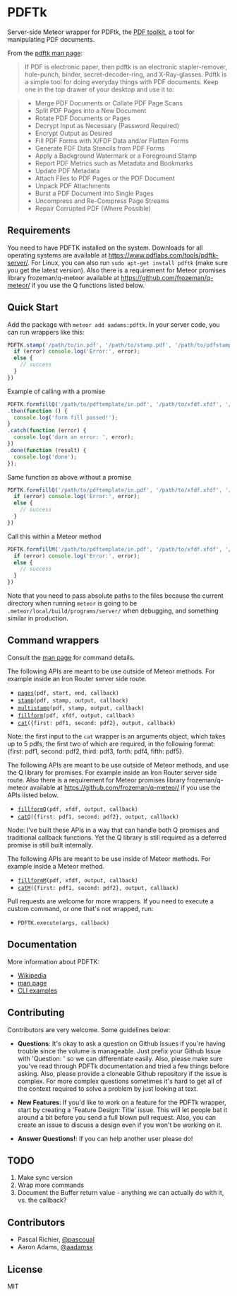 PDFTk
=====

Server-side Meteor wrapper for PDFtk, the [PDF toolkit](https://www.pdflabs.com/tools/pdftk-the-pdf-toolkit/), a tool for manipulating PDF documents.

From the [pdftk man page](http://linux.die.net/man/1/pdftk):

> If PDF is electronic paper, then pdftk is an electronic stapler-remover, hole-punch, binder, secret-decoder-ring, and X-Ray-glasses. Pdftk is a simple tool for doing everyday things with PDF documents. Keep one in the top drawer of your desktop and use it to:

> * Merge PDF Documents or Collate PDF Page Scans
> * Split PDF Pages into a New Document
> * Rotate PDF Documents or Pages
> * Decrypt Input as Necessary (Password Required)
> * Encrypt Output as Desired
> * Fill PDF Forms with X/FDF Data and/or Flatten Forms
> * Generate FDF Data Stencils from PDF Forms
> * Apply a Background Watermark or a Foreground Stamp
> * Report PDF Metrics such as Metadata and Bookmarks
> * Update PDF Metadata
> * Attach Files to PDF Pages or the PDF Document
> * Unpack PDF Attachments
> * Burst a PDF Document into Single Pages
> * Uncompress and Re-Compress Page Streams
> * Repair Corrupted PDF (Where Possible)


## Requirements

You need to have PDFTK installed on the system. Downloads for all operating systems are available at <https://www.pdflabs.com/tools/pdftk-server/>.
For Linux, you can also run `sudo apt-get install pdftk` (make sure you get the latest version).  Also there is a requirement for Meteor promises library frozeman/q-meteor available at <https://github.com/frozeman/q-meteor/> if you use the Q functions listed below.

## Quick Start

Add the package with `meteor add aadams:pdftk`. In your server code, you can run wrappers like this:

```js
PDFTK.stamp('/path/to/in.pdf', '/path/to/stamp.pdf', '/path/to/pdfstamp/out.pdf', function (error, stdout, stderr) {
  if (error) console.log('Error:', error);
  else {
    // success
  }
})
```

Example of calling with a promise
```js
PDFTK.formfillQ('/path/to/pdftemplate/in.pdf', '/path/to/xfdf.xfdf', '/path/to/pdffile/out.pdf')
.then(function () {
  console.log('form fill passed!');
}
.catch(function (error) {
  console.log('darn an error: ', error);
})
.done(function (result) {
  console.log('done');
});
```

Same function as above without a promise
```js
PDFTK.formfillQ('/path/to/pdftemplate/in.pdf', '/path/to/xfdf.xfdf', '/path/to/pdffile/out.pdf', function (error, stdout, stderr) {
  if (error) console.log('Error:', error);
  else {
    // success
  }
})
```

Call this within a Meteor method
```js
PDFTK.formfillM('/path/to/pdftemplate/in.pdf', '/path/to/xfdf.xfdf', '/path/to/pdffile/out.pdf', function (error, stdout, stderr) {
  if (error) console.log('Error:', error);
  else {
    // success
  }
})
```

Note that you need to pass absolute paths to the files because the current directory when running `meteor` is going to be
`.meteor/local/build/programs/server/` when debugging, and something similar in production.


## Command wrappers

Consult the [man page](https://www.pdflabs.com/docs/pdftk-man-page/) for command details.

The following APIs are meant to be use outside of Meteor methods.  For example inside an Iron Router server side route.

* [`pages`](https://www.pdflabs.com/docs/pdftk-man-page/#dest-op-cat)`(pdf, start, end, callback)`
* [`stamp`](https://www.pdflabs.com/docs/pdftk-man-page/#dest-op-stamp)`(pdf, stamp, output, callback)`
* [`multistamp`](https://www.pdflabs.com/docs/pdftk-man-page/#dest-op-multistamp)`(pdf, stamp, output, callback)`
* [`fillform`](https://www.pdflabs.com/docs/pdftk-man-page/#dest-op-fill-form)`(pdf, xfdf, output, callback)`
* [`cat`](https://www.pdflabs.com/docs/pdftk-man-page/#dest-op-cat)`({first: pdf1, second: pdf2}, output, callback)`

Note: the first input to the `cat` wrapper is an arguments object, which takes up to 5 pdfs, the first two of which are required, in the following format:
{first: pdf1, second: pdf2, third: pdf3, forth: pdf4, fifth: pdf5}.  

The following APIs are meant to be use outside of Meteor methods, and use the Q library for promises.  For example inside an Iron Router server side route.  Also there is a requirement for Meteor promises library frozeman/q-meteor available at <https://github.com/frozeman/q-meteor/> if you use the APIs listed below.

* [`fillformQ`](https://www.pdflabs.com/docs/pdftk-man-page/#dest-op-fill-form)`(pdf, xfdf, output, callback)`
* [`catQ`](https://www.pdflabs.com/docs/pdftk-man-page/#dest-op-cat)`({first: pdf1, second: pdf2}, output, callback)`

Node: I've built these APIs in a way that can handle both Q promises and traditional callback functions. Yet the Q library is still required as a deferred promise is still built internally.

The following APIs are meant to be use inside of Meteor methods.  For example inside a Meteor method.

* [`fillformM`](https://www.pdflabs.com/docs/pdftk-man-page/#dest-op-fill-form)`(pdf, xfdf, output, callback)`
* [`catM`](https://www.pdflabs.com/docs/pdftk-man-page/#dest-op-cat)`({first: pdf1, second: pdf2}, output, callback)`


Pull requests are welcome for more wrappers. If you need to execute a custom command, or one that's not wrapped, run:

* `PDFTK.execute(args, callback)`


## Documentation

More information about PDFTK:
* [Wikipedia](https://en.wikipedia.org/wiki/Pdftk)
* [man page](https://www.pdflabs.com/docs/pdftk-man-page/)
* [CLI examples](https://www.pdflabs.com/docs/pdftk-cli-examples/)

## Contributing

Contributors are very welcome. Some guidelines below:

* **Questions**: It's okay to ask a question on Github Issues if you're
  having trouble since the volume is manageable. Just prefix your Github Issue with
  'Question: ' so we can differentiate easily. Also, please make sure you've read through
  PDFTk documentation and tried a few things before asking. Also, please provide a cloneable
  Github repository if the issue is complex. For more complex questions sometimes it's hard
  to get all of the context required to solve a problem by just looking at text.

* **New Features**: If you'd like to work on a feature for the PDFTk wrapper,
  start by creating a 'Feature Design: Title' issue. This will let people bat it
  around a bit before you send a full blown pull request. Also, you can create
  an issue to discuss a design even if you won't be working on it.

* **Answer Questions!**: If you can help another user please do!


## TODO

1. Make sync version
2. Wrap more commands
3. Document the Buffer return value - anything we can actually do with it, vs. the callback?


## Contributors

* Pascal Richier, [@pascoual](http://github.com/pascoual)
* Aaron Adams, [@aadamsx](http://github.com/aadamsx)


## License

MIT
